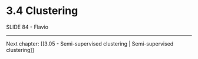 # 3.4 Clustering
SLIDE 84 - Flavio

---

Next chapter: [[3.05 - Semi-supervised clustering | Semi-supervised clustering]]